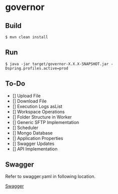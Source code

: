 # governor



## Build

```
$ mvn clean install
```

## Run

```
$ java -jar target/governor-X.X.X-SNAPSHOT.jar -Dspring.profiles.active=prod
```

## To-Do

- [] Upload File
- [] Download File
- [] Execution Logs asList
- [] Workspace Operations
- [] Folder Structure in Worker
- [] Generic SFTP Implementation
- [] Scheduler
- [] Mongo Database
- [] Application Properties
- [] Swagger Updates
- [] API Implementation

## Swagger

Refer to swagger.yaml in following location.

[Swagger](https://github.com/ravivamsi/governor/blob/master/swagger.yaml)
